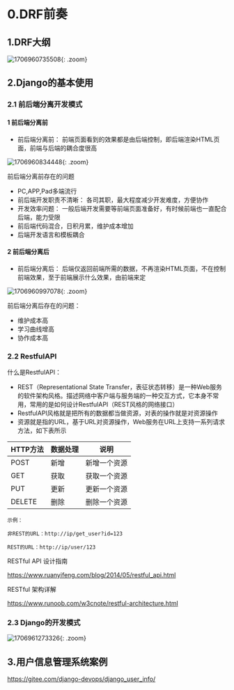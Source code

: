 # 0.DRF前奏


## 1.DRF大纲

![1706960735508](https://cdn.jsdelivr.net/gh/hujianli94/picx-images-hosting@master/1706960735508.webp){: .zoom}



## 2.Django的基本使用

### 2.1 前后端分离开发模式

#### 1 前后端分离前

- 前后端分离前： 前端页面看到的效果都是由后端控制，即后端渲染HTML页面，前端与后端的耦合度很高

![1706960834448](https://cdn.jsdelivr.net/gh/hujianli94/picx-images-hosting@master/1706960834448.webp){: .zoom}


前后端分离前存在的问题

- PC,APP,Pad多端流行
- 前后端开发职责不清晰： 各司其职，最大程度减少开发难度，方便协作
- 开发效率问题： 一般后端开发需要等前端页面准备好，有时候前端也一直配合后端，能力受限
- 前后端代码混合，日积月累，维护成本增加
- 后端开发语言和模板耦合


#### 2 前后端分离后

- 前后端分离后： 后端仅返回前端所需的数据，不再渲染HTML页面，不在控制前端效果，至于前端展示什么效果，由前端来定

![1706960997078](https://cdn.jsdelivr.net/gh/hujianli94/picx-images-hosting@master/1706960997078.webp){: .zoom}


前后端分离后存在的问题：
- 维护成本高
- 学习曲线增高
- 协作成本高



### 2.2 RestfulAPI

什么是RestfulAPI：

- REST（Representational State Transfer，表征状态转移）是一种Web服务的软件架构风格。描述网络中客户端与服务端的一种交互方式，它本身不常用，常用的是如何设计RestfulAPI（REST风格的网络接口）
- RestfulAPI风格就是把所有的数据都当做资源，对表的操作就是对资源操作
- 资源就是指的URL，基于URL对资源操作，Web服务在URL上支持一系列请求方法，如下表所示


|HTTP方法|数据处理|说明|
|------|----|-----|
|POST|新增|新增一个资源|
|GET|获取|获取一个资源|
|PUT|更新|更新一个资源|
|DELETE|删除|删除一个资源|



```
示例：

非REST的URL：http://ip/get_user?id=123

REST的URL：http://ip/user/123
```


RESTful API 设计指南

https://www.ruanyifeng.com/blog/2014/05/restful_api.html



RESTful 架构详解

https://www.runoob.com/w3cnote/restful-architecture.html




### 2.3 Django的开发模式

![1706961273326](https://cdn.jsdelivr.net/gh/hujianli94/picx-images-hosting@master/1706961273326.webp){: .zoom}





## 3.用户信息管理系统案例

https://gitee.com/django-devops/django_user_info/


